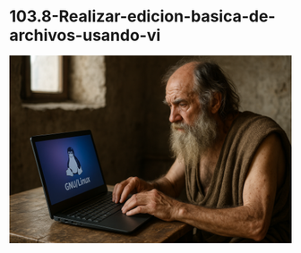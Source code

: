 # 103.8-Realizar-edicion-basica-de-archivos-usando-vi
![LPI Logo](../../../../wallpaper/diogenes_linux.png "Buscando al hombre nuevo")
